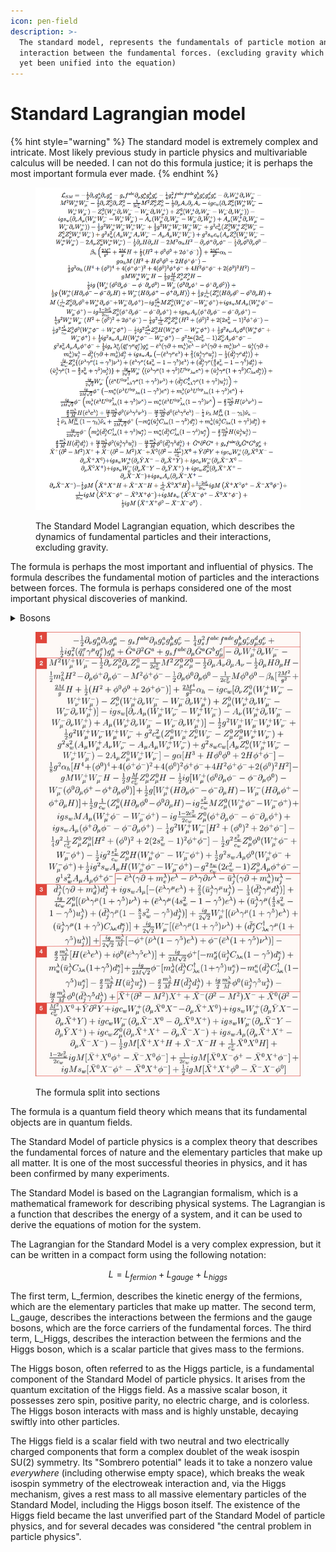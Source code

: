 ```yaml
---
icon: pen-field
description: >-
  The standard model, represents the fundamentals of particle motion and the
  interaction between the fundamental forces. (excluding gravity which has not
  yet been unified into the equation)
---
```


# Standard Lagrangian model

{% hint style="warning" %}
The standard model is extremely complex and intricate. Most likely previous study in particle physics and multivariable calculus will be needed. I can not do this formula justice; it is perhaps the most important formula ever made.
{% endhint %}

<figure><picture><source srcset="../../../.gitbook/assets/Standard-model.webp" media="(prefers-color-scheme: dark)"><img src="../../.gitbook/assets/Standard-model.webp" alt="Equation of the Standard Lagrangian Model representing particle dynamics and interactions"></picture><figcaption><p>The Standard Model Lagrangian equation, which describes the dynamics of fundamental particles and their interactions, excluding gravity.</p></figcaption></figure>

The formula is perhaps the most important and influential of physics. The formula describes the fundamental motion of particles and the interactions between forces. The formula is perhaps considered one of the most important physical discoveries of mankind.&#x20;

<details>

<summary>Bosons</summary>

Bosons are force-carrying particles, and there are four species of bosons that interact with other particles using three fundamental forces. Photons carry electromagnetism, gluons carry the strong force and W and Z bosons carry the weak force. The most recently discovered boson, the Higgs boson, is a bit different.

</details>

<figure><img src="../../.gitbook/assets/image.png" alt=""><figcaption><p>The formula split into sections</p></figcaption></figure>

The formula is a quantum field theory which means that its fundamental objects are in quantum fields.&#x20;

The Standard Model of particle physics is a complex theory that describes the fundamental forces of nature and the elementary particles that make up all matter. It is one of the most successful theories in physics, and it has been confirmed by many experiments.

The Standard Model is based on the Lagrangian formalism, which is a mathematical framework for describing physical systems. The Lagrangian is a function that describes the energy of a system, and it can be used to derive the equations of motion for the system.

The Lagrangian for the Standard Model is a very complex expression, but it can be written in a compact form using the following notation:

$$
L = L_{fermion} + L_{gauge} + L_{higgs}
$$

The first term, L\_fermion, describes the kinetic energy of the fermions, which are the elementary particles that make up matter. The second term, L\_gauge, describes the interactions between the fermions and the gauge bosons, which are the force carriers of the fundamental forces. The third term, L\_Higgs, describes the interaction between the fermions and the Higgs boson, which is a scalar particle that gives mass to the fermions.

The Higgs boson, often referred to as the Higgs particle, is a fundamental component of the Standard Model of particle physics. It arises from the quantum excitation of the Higgs field. As a massive scalar boson, it possesses zero spin, positive parity, no electric charge, and is colorless. The Higgs boson interacts with mass and is highly unstable, decaying swiftly into other particles.

The Higgs field is a scalar field with two neutral and two electrically charged components that form a complex doublet of the weak isospin SU(2) symmetry. Its "Sombrero potential" leads it to take a nonzero value _everywhere_ (including otherwise empty space), which breaks the weak isospin symmetry of the electroweak interaction and, via the Higgs mechanism, gives a rest mass to all massive elementary particles of the Standard Model, including the Higgs boson itself. The existence of the Higgs field became the last unverified part of the Standard Model of particle physics, and for several decades was considered "the central problem in particle physics".
